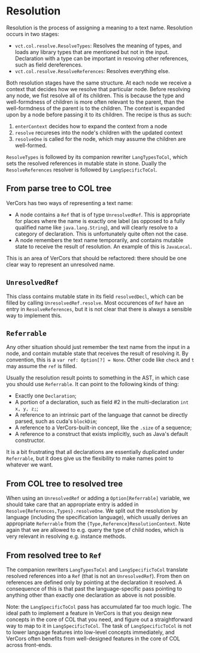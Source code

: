 # Resolution

Resolution is the process of assigning a meaning to a text name. Resolution occurs in two stages:

* `vct.col.resolve.ResolveTypes`: Resolves the meaning of types, and loads any library types that are mentioned but not in the input. Declaration with a type can be important in resoving other references, such as field dereferences.
* `vct.col.resolve.ResolveReferences`: Resolves everything else.

Both resolution stages have the same structure. At each node we receive a context that decides how we resolve that particular node. Before resolving any node, we fist resolve all of its children. This is because the type and well-formdness of children is more often relevant to the parent, than the well-formdness of the parent is to the children. The context is expanded upon by a node before passing it to its children. The recipe is thus as such:

1. `enterContext` decides how to expand the context from a node
2. `resolve` recureses into the node's children with the updated context
3. `resolveOne` is called for the node, which may assume the children are well-formed.

`ResolveTypes` is followed by its companion rewriter `LangTypesToCol`, which sets the resolved references in mutable state in stone. Dually the `ResolveReferences` resolver is followed by `LangSpecificToCol`.

## From parse tree to COL tree
VerCors has two ways of representing a text name:

* A node contains a `Ref` that is of type `UnresolvedRef`. This is appropriate for places where the name is exactly one label (as opposed to a fully qualified name like `java.lang.String`), and will clearly resolve to a category of declaration. This is unfortunately quite often not the case.
* A node remembers the text name temporarily, and contains mutable state to receive the result of resolution. An example of this is `JavaLocal`.

This is an area of VerCors that should be refactored: there should be one clear way to represent an unresolved name.

## `UnresolvedRef`
This class contains mutable state in its field `resolvedDecl`, which can be filled by calling `UnresolvedRef.resolve`. Most occurences of `Ref` have an entry in `ResolveReferences`, but it is not clear that there is always a sensible way to implement this.

## `Referrable`
Any other situation should just remember the text name from the input in a node, and contain mutable state that receives the result of resolving it. By convention, this is a `var ref: Option[?] = None`. Other code like `check` and `t` may assume the `ref` is filled.

Usually the resolution result points to something in the AST, in which case you should use `Referrable`. It can point to the following kinds of thing:

* Exactly one `Declaration`;
* A portion of a declaration, such as field #2 in the multi-declaration `int x, y, z;`;
* A reference to an intrinsic part of the language that cannot be directly parsed, such as cuda's `blockDim`;
* A reference to a VerCors-built-in concept, like the `.size` of a sequence;
* A reference to a construct that exists implicitly, such as Java's default constructor.

It is a bit frustrating that all declarations are essentially duplicated under `Referrable`, but it does give us the flexibility to make names point to whatever we want.

## From COL tree to resolved tree
When using an `UnresolvedRef` or adding a `Option[Referrable]` variable, we should take care that an appropriate entry is added in `Resolve{References,Types}.resolveOne`. We split out the resolution by language (including the specification language), which usually derives an appropriate `Referrable` from the `{Type,Reference}ResolutionContext`. Note again that we are allowed to e.g. query the type of child nodes, which is very relevant in resolving e.g. instance methods.

## From resolved tree to `Ref`
The companion rewriters `LangTypesToCol` and `LangSpecificToCol` translate resolved references into a `Ref` (that is not an `UnresolvedRef`). From then on references are defined only by pointing at the declaration it resolved. A consequence of this is that past the language-specific pass pointing to anything other than exactly one declaration as above is not possible.

Note: the `LangSpecificToCol` pass has accumulated far too much logic. The ideal path to implement a feature in VerCors is that you design new concepts in the core of COL that you need, and figure out a straightforward way to map to it in `LangSpecificToCol`. The task of `LangSpecificToCol` is not to lower language features into low-level concepts immediately, and VerCors often benefits from well-designed features in the core of COL across front-ends.